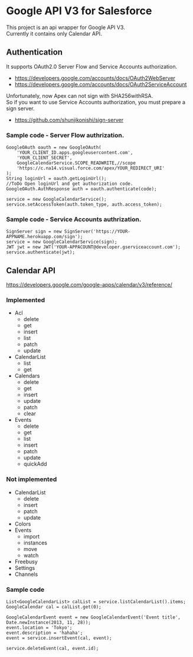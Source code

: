 # Google API V3 for Salesforce

This project is an api wrapper for Google API V3.  
Currently it contains only Calendar API.

## Authentication
It supports OAuth2.0 Server Flow and Service Accounts authorization.

- https://developers.google.com/accounts/docs/OAuth2WebServer
- https://developers.google.com/accounts/docs/OAuth2ServiceAccount

Unfortunately, now Apex can not sign with SHA256withRSA.  
So if you want to use Service Accounts authorization, you must prepare a sign server.

- https://github.com/shunjikonishi/sign-server

### Sample code - Server Flow authrization.
    GoogleOAuth oauth = new GoogleOAuth(
        'YOUR_CLIENT_ID.apps.googleusercontent.com',
        'YOUR_CLIENT_SECRET',
        GoogleCalendarService.SCOPE_READWRITE,//scope
        'https://c.na14.visual.force.com/apex/YOUR_REDIRECT_URI'
    );
    String loginUrl = oauth.getLoginUrl();
    //ToDo Open loginUrl and get authorization code.
    GoogleOAuth.AuthResponse auth = oauth.authenticate(code);
    
    service = new GoogleCalendarService();
    service.setAccessToken(auth.token_type, auth.access_token);

### Sample code - Service Accounts authrization.
    SignServer sign = new SignServer('https://YOUR-APPNAME.herokuapp.com/sign');
    service = new GoogleCalendarService(sign);
    JWT jwt = new JWT('YOUR-APPACOUNT@developer.gserviceaccount.com');
    service.authenticate(jwt);

## Calendar API

https://developers.google.com/google-apps/calendar/v3/reference/

### Implemented

- Acl
    - delete
    - get
    - insert
    - list
    - patch
    - update
- CalendarList
    - list
    - get
- Calendars
    - delete
    - get
    - insert
    - update
    - patch
    - clear
- Events
    - delete
    - get
    - list
    - insert
    - patch
    - update
    - quickAdd

### Not implemented

- CalendarList
    - delete
    - insert
    - patch
    - update
- Colors
- Events
    - import
    - instances
    - move
    - watch
- Freebusy
- Settings
- Channels


### Sample code
    List<GoogleCalendarList> calList = service.listCalendarList().items;
    GoogleCalendar cal = calList.get(0);
    
    GoogleCalendarEvent event = new GoogleCalendarEvent('Event title', Date.newInstance(2013, 11, 28));
    event.location = 'Tokyo';
    event.description = 'hahaha';
    event = service.insertEvent(cal, event);
    
    service.deleteEvent(cal, event.id);

